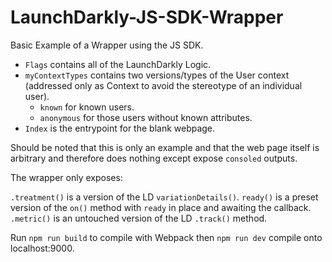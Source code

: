 # LaunchDarkly-JS-SDK-Wrapper

Basic Example of a Wrapper using the JS SDK.

* `Flags` contains all of the LaunchDarkly Logic.
* `myContextTypes` contains two versions/types of the User context (addressed only as Context to avoid the stereotype of an individual user).
  *  `known` for known users.
  *  `anonymous` for those users without known attributes.
* `Index` is the entrypoint for the blank webpage.

Should be noted that this is only an example and that the web page itself is arbitrary and therefore does nothing except expose `consoled` outputs.

The wrapper only exposes:

`.treatment()` is a version of the LD `variationDetails()`. 
`ready()` is a preset version of the `on()` method with `ready` in place and awaiting the callback.
`.metric()` is an untouched version of the LD `.track()` method.

Run `npm run build` to compile with Webpack then `npm run dev` compile onto localhost:9000.
